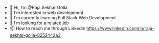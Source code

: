 - 👋 Hi, I’m @Raja Sekhar Golla
- 👀 I’m interested in web development
- 🌱 I’m currently learning Full Stack Web Development
- 💞️ I’m looking for a related job
- 📫 How to reach me through Linkedin https://www.linkedin.com/in/raja-sekhar-golla-8252442a3

<!---
RajaGolla/RajaGolla is a ✨ special ✨ repository because its `README.md` (this file) appears on your GitHub profile.
You can click the Preview link to take a look at your changes.
--->
